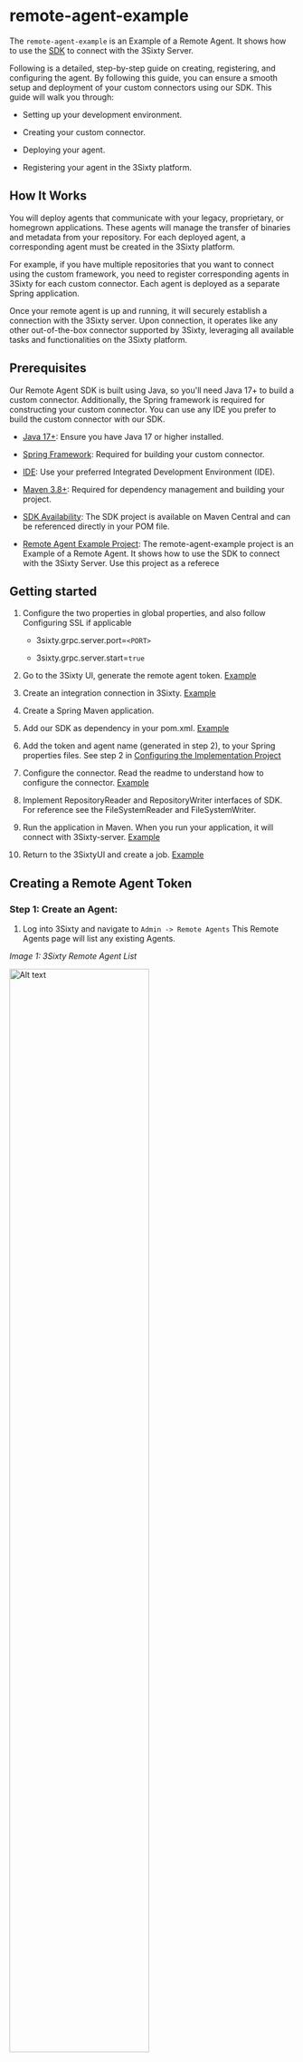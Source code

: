 # remote-agent-example

The `remote-agent-example` is an Example of a Remote Agent. It shows how to use
the [SDK](https://central.sonatype.com/artifact/com.objective.threesixty/threesixty-sdk)
to connect with the 3Sixty Server.

Following is a detailed, step-by-step guide on creating, registering, and configuring the agent. By following this guide, you can ensure a smooth setup and deployment of your custom connectors using our SDK.
This guide will walk you through:
- Setting up your development environment.

- Creating your custom connector.

- Deploying your agent.

- Registering your agent in the 3Sixty platform.

## How It Works
You will deploy agents that communicate with your legacy, proprietary, or homegrown applications. These agents will manage the transfer of binaries and metadata from your repository. For each deployed agent, a corresponding agent must be created in the 3Sixty platform.

For example, if you have multiple repositories that you want to connect using the custom framework, you need to register corresponding agents in 3Sixty for each custom connector. Each agent is deployed as a separate Spring application.

Once your remote agent is up and running, it will securely establish a connection with the 3Sixty server. Upon connection, it operates like any other out-of-the-box connector supported by 3Sixty, leveraging all available tasks and functionalities on the 3Sixty platform.

## Prerequisites
Our Remote Agent SDK is built using Java, so you'll need Java 17+ to build a custom connector. Additionally, the Spring framework is required for constructing your custom connector. You can use any IDE you prefer to build the custom connector with our SDK.
- [Java 17+](https://docs.aws.amazon.com/corretto/latest/corretto-17-ug/downloads-list.html): Ensure you have Java 17 or higher installed.

- [Spring Framework](https://spring.io/projects/spring-framework#overview): Required for building your custom connector.

- [IDE](https://www.jetbrains.com/idea/): Use your preferred Integrated Development Environment (IDE).

- [Maven 3.8+](https://maven.apache.org/docs/3.8.6/release-notes.html): Required for dependency management and building your project.

- [SDK Availability](https://central.sonatype.com/artifact/com.objective.threesixty/threesixty-sdk): The SDK project is available on Maven Central and can be referenced directly in your POM file.

- [Remote Agent Example Project](https://github.com/Objective-Corporation/3Sixty-SDK-Samples): The remote-agent-example project is an Example of a Remote Agent. It shows how to use the SDK to connect with the 3Sixty Server. Use this project as a referece

## Getting started
1. Configure the two properties in global properties, and also follow Configuring SSL if applicable
    - 3sixty.grpc.server.port=`<PORT>`

    - 3sixty.grpc.server.start=`true`

2. Go to the 3Sixty UI, generate the remote agent token. [Example](#creating-a-remote-agent-token)

3. Create an integration connection in 3Sixty. [Example](#create-an-integration-connection)

4. Create a Spring Maven application. 

5. Add our SDK as dependency in your pom.xml. [Example](#configuring-the-implementation-project)

6. Add the token and agent name (generated in step 2), to your Spring properties files. See step 2 in [Configuring the Implementation Project](#configuring-the-implementation-project)

7. Configure the connector. Read the readme to understand how to configure the connector. [Example](#configuring-the-connector)

8. Implement RepositoryReader and RepositoryWriter interfaces of SDK. For reference see the FileSystemReader and FileSystemWriter.

9. Run the application in Maven. When you run your application, it will connect with 3Sixty-server. [Example](#running-the-remote-agent)

10. Return to the 3SixtyUI and create a job. [Example](#create-a-job)

## Creating a Remote Agent Token

### Step 1: Create an Agent:

1. Log into 3Sixty and navigate to `Admin -> Remote Agents`
   This Remote Agents page will list any existing Agents.

*Image 1: 3Sixty Remote Agent List*

<img src="docs/images/3sixty/remote-agent-list.png" alt="Alt text" style="width:70%;">

2. Select the `blue plus` button to open the New Remote agent form
3. Enter the Agent name, and select `save`

*Image 2: Create New Remote Agent*

<img src="docs/images/3sixty/remote-agent-form.png" alt="Alt text" style="width:40%;">

4. On the Remote Agent List you will see the new remote agent with the `token` generated by 3Sixty
5. Click the copy icon to copy the `token` and paste it into the `remote-agent.token:` field in the *application.yaml* file. See Step 2
   in [How to Use the SDK](#how-to-use-the-sdk)

*Image 3: New Remote Agent with Token*

<img src="docs/images/3sixty/token-example.png" alt="Alt text" style="width:40%;">

## Create an Integration Connection

1. Go to `Connections -> Integration` in the left navigation menu
2. Click on the `blue plus` sign to create a new integration connection
3. Select `Remote Agent Connector` from the Connection Type dropdown
4. Click `Save` to create the new connection

*Image 4: New Remote Agent Integration Connection*

<img src="docs/images/3sixty/new-remote-agent-integration.png" alt="Alt text" style="width:40%;">

5. On the `Edit Connection` page select the Agent you created in [Step 1](#step-1-create-an-agent) from the Remote Agent
   dropdown
6. Click Save

*Image 5: Edit New Integration Connection*

<img src="docs/images/3sixty/edit-connection.png" alt="Alt text" style="width:40%;">


## Configuring the Implementation Project

1. Add the SDK as a Maven dependency in your project.

```     
      <dependency>
          <groupId>com.objective.threesixty</groupId>
          <artifactId>threesixty-sdk</artifactId>
          <version>1.0.2</version>
      </dependency> 
```

2. Add the below configuration in the *application.yaml* file.

- `server:`
    - `port:` Port of the 3Sixty server

- `remote-agent:`
    - `token:` This is the API token that is generated in the 3Sixty server.
      See [Creating an Agent Token](#step-1-create-an-agent)
    - `agent-name:` Name of the agent
    - `grpc-server:`
        - `host:` Host address of the 3Sixty server
        - `port:` Port of the 3Sixty gRPC server
        - `timeouts:`
            - `configure-connector-form-rpc:` Maximum wait time for saving job configurations
            - `share-document-metadata-rpc:` Maximum wait time for sending a single document's metadata
            - `share-documents-rpc:` Maximum wait time for sending the list of documents from the repository
            - `share-document-rpc:` Maximum wait time for sending a document from the repository
            - `send-deletion-response-rpc:` Maximum wait time for deleting a document from the repository
            - `validate-agent-token-rpc:` Maximum wait time for validating remote agent tokens
            - `write-document-request-rpc`: Maximum wait time for the remote agent to send the written document details back to 3Sixty
            - `get-extended-document-rpc`: Maximum wait time for the remote agent to get the document and its metadata from cached document from the source repository
    - `server-url:` REST URL to connect with the 3Sixty server, including the protocol
    - `ssl-config:`
        - `ca-certs:`
            - `password:` Password to the certificate authority
        - `enabled:` `false` to use plaintext, or `true` to use SSL

Contact the 3Sixty team to get the host, port and url.

3. In your application, scan for SDK beans and components. You can do this by using the `@ComponentScan` annotation in
   your Main class.
    - See the *Application.java* file for reference.
4. Implement the SDK's *ConnectorForm.java* interface.
    - See the *FileSystemConnectorForm.java* for reference.
5. Then implement the SDK'S *RepositoryReader.java* interface.
    - See the *FileSystemReader.java* for reference.
6. Also implement the SDK's *RepositoryWriter.java* interface
    - See the *FileSystemWriter.java* for reference

## Configuring the Connector

In the implementation of the `ConnectorForm.java` interface, you can configure the configuration as below

```    
@Override
public List<Field> getSourceRepositoryFields() {
    // File Path
    Field filePath = Field.newBuilder()
            .setLabel("File Path")
            .setId("filePath")
            .setTextField(TextField.newBuilder().build())
            .build();
    return List.of(filePath);
}

@Override
public List<Field> getOutputRepositoryFields() {
    // File Path
    Field filePath = Field.newBuilder()
        .setLabel("Output File Path")
        .setId("filePath")
        .setTextField(TextField.newBuilder().build())
        .build();
    return List.of(filePath);
}
    
@Override
public List<Field> getContentServiceFields() {
    //Custom Fields
    Field toggleCheckbox = Field.newBuilder()
            .setLabel("Show/Hide Text field")
            .setDescription("Toggles Text field")
            .setId("toggleCheckbox")
            .setCheckboxField(CheckboxField.newBuilder().setValue(false).build())
            .build();
    Field textField = Field.newBuilder()
            .setLabel("Text field")
            .setId("textField")
            .setDependsOn(toggleCheckbox.getId())
            .setTextField(TextField.newBuilder().build())
            .build();
    return List.of(toggleCheckbox, textField);
}
```

In the above code, we are configuring a **Text Field** to create a File Path in 3Sixty Server for both the source, and output job repositories. 
We are also adding a pair of fields to the Content Service custom fields. The first field creates a checkbox. The second creates a 
string field that can be shown/hidden using the checkbox.

## Running the Remote Agent

### Steps to Build and Run

1. Clone this project
2. Update the *application.yaml* as mentioned in [How to use the SDK](#how-to-use-the-sdk)
3. Open the project in any supported IDE (For example: IntelliJ IDEA, Eclipse etc.) and run the project from the IDE
4. If you do not have an IDE, run the following commands to create the JAR file:
   ```bash
   mvn clean
   mvn package

Then you can run the jar file using the command prompt `java –jar remote-agent-example.jar`

### Create a Content Service Connection
This step is needed when you are running a Manage In Place job.
1. Go to `Connections -> Content Service` in the left navigation menu.
2. Click on the `blue plus` sign to create a new Content Service connection.
3. In the `Type` dropdown, select `Remote Agent Content Service Connector`.

   In the Remote Agent Content Service Connector dropdown, select your Remote Agent.
4. If you have any parameters for your Content Service implementation, you can add them in the `Connection Configuration` tab.

   Select `Add Custom Parameter` to add extra parameters on top of the fields which you may have set up in your `ConnectorForm` implementation.

   These parameters can be accessed as `CustomParameters` in the remote agent SDK.
5. Save the Content Service Connection.

   Now you can select the content service in your Manage In Place job.

<img src="docs/images/3sixty/content-service-creation.png" alt="Alt text" style="width:40%;">


## Create a Job

After the token is generated, you can run the Remote Agent with the token to establish a connection with the Server.
Refer to the [Build and Run](#steps-to-build-and-run) section for instructions on how to run the remote agent.
Once the Remote Agent is running, you can begin creating Jobs.
In this example we will be moving files from the Remote Agent connector to a File System folder.

1. Go to `Integration -> List Jobs` on the navigation menu
2. Click the Blue Plus button to create a new job
3. View the Edit Job Page
4. Select the Integration Connection `Remote Agent Test Integration` you created
   in [Step 2](#step-2-create-an-integration-connection)
5. Select `File System` for the Output Connection

*Image 6: Create an Example Job*

![img.png](docs/images/3sixty/create_job.png)

6. Go to the Remote Agent Configuration Tab and enter the File Path configuration that you configured in your Agent

*Image 7: File Path Configuration*

![img.png](docs/images/3sixty/file_path_config.png)

7. Go to the File System Configuration tab and enter the destination File System directory

8. Go to `Integration -> Run and Monitor Jobs`
9. Locate your integration job and select run. You can use the search field to filter for the job name

3Sixty will copy the files from your Remote Agent to your file system directory

*Image 8: Run New Remote Agent Job*

![img.png](docs/images/3sixty/job_run.png)

## Configuring SSL for Tomcat REST server

If your Tomcat application (`serverUrl`) is configured to use SSL (as specified in Tomcat's *server.xml* and indicated by the HTTPS protocol), then you will need to export the root CA certificate from the Tomcat keystore and into the truststore in *%JAVA_HOME%\lib\security\cacerts*.

## Configuring SSL for gRPC server

By default, SSL is enabled on the gRPC server. So, if you need to run without SSL, set the
`3sixty.grpc.server.ssl` property to `false` in the 3Sixty application.

Then, in the *application.yaml*, set `remote-agent.ssl-config.enabled` to false.

### cacerts

If you have JAVA in your machine, *cacerts* will already be there. All of our certificates will be in *cacerts*.
You can import the certificate in *cacerts* using the command line or using GUI.
We recommend using Keystore Explorer (https://keystore-explorer.org). Keystone Explorer should open as below.

![img.png](docs/images/3sixty/keystore-explorer.png)

From the above screen, select `Open the CA Certificate KeyStore`, It should show all the certificates in *cacerts*.

### Configuring Certificate in the gRPC Server

Ideally, the client should get the certificate from the Certificate Authority. In the server, you will need two files to
enable SSL.

1. Server Certificate
2. Server Private Key

Both of them should be in .pem format (for example, *server-cert.pem* and *server-key.pem*).

#### gRPC Server Certificate

1. *cacerts* password should be the same as the property `3sixty.grpc.server.cacerts.password`. By default, the value
   is `changeit`.
   If your *cacerts* password is different, update this property.
2. Import your server certificate in *cacerts* and alias it with the value in the
   property`3sixty.grpc.server.cacerts.cert.alias`.
   By Default its value is `grpc-objective-server`. You can alias the certificate with the default value unless you
   changed the property.

#### gRPC Server Private Key

- The private key should be in `.pem` format, and should be named as `server-key.pem`.
- Create a `cert` folder in the Tomcat `webapps` directory and copy the `server-key.pem` file into
  `{catalina.home}/webapps/cert/server-key.pem`, where `catalina.home` refers to the Tomcat home directory.

### Configuring gRPC Certificate in the Client

1. *cacerts* password should be same as property `remote-agent.ssl-config.ca-certs.password`. By default, its value
   is `changeit`.
   If your *cacerts* password is different, update this property.
2. Import the client certificate in *cacerts* and alias it with any suitable name.

## License

MIT License.